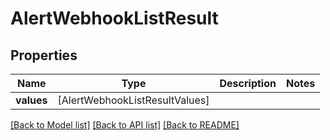 # AlertWebhookListResult

## Properties
Name | Type | Description | Notes
------------ | ------------- | ------------- | -------------
**values** | [AlertWebhookListResultValues] |  | 

[[Back to Model list]](../README.md#documentation-for-models) [[Back to API list]](../README.md#documentation-for-api-endpoints) [[Back to README]](../README.md)


